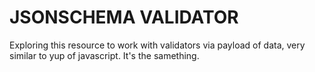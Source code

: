 # JSONSCHEMA VALIDATOR

Exploring this resource to work with validators via payload of data, very similar to yup of javascript.
It's the samething.